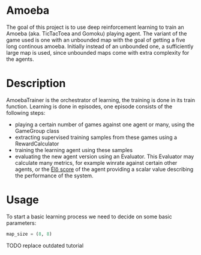 # Amoeba

The goal of this project is to use deep reinforcement learning to train an Amoeba (aka. TicTacToea and Gomoku) playing agent. The variant of the game
used is one with an unbounded map with the goal of getting a five long continous amoeba. Initially instead of an unbounded one,
a sufficiently large map is used, since unbounded maps come with extra complexity for the agents.

# Description

AmoebaTrainer is the orchestrator of learning, the training is done in its train function. Learning is done in episodes, one episode consists of  the following steps:
- playing a certain number of games against one agent or many, using the GameGroup class
- extracting supervised training samples from these games using a RewardCalculator
- training the learning agent using these samples
- evaluating the new agent version using an Evaluator. This Evaluator may calculate many metrics, for example winrate against certain other agents, or the [Élő score](https://en.wikipedia.org/wiki/Elo_rating_system) of the agent providing a scalar value describing the performance of the system.

# Usage

To start a basic learning process we need to decide on some basic parameters:

```python
map_size = (8, 8)
```
 
 TODO replace outdated tutorial

